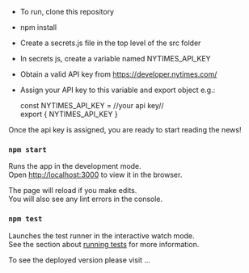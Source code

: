 - To run, clone this repository
- npm install
- Create a secrets.js file in the top level of the src folder
- In secrets js, create a variable named NYTIMES_API_KEY
- Obtain a valid API key from https://developer.nytimes.com/
- Assign your API key to this variable and export object e.g.:

  const NYTIMES_API_KEY = //your api key// <br>
  export { NYTIMES_API_KEY }

Once the api key is assigned, you are ready to start reading the news!

### `npm start`

Runs the app in the development mode.<br>
Open [http://localhost:3000](http://localhost:3000) to view it in the browser.

The page will reload if you make edits.<br>
You will also see any lint errors in the console.

### `npm test`

Launches the test runner in the interactive watch mode.<br>
See the section about [running tests](https://facebook.github.io/create-react-app/docs/running-tests) for more information.

To see the deployed version please visit ...
